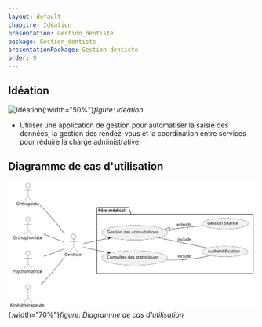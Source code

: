 ```yaml
---
layout: default
chapitre: Idéation
presentation: Gestion_dentiste
package: Gestion_dentiste
presentationPackage: Gestion_dentiste
order: 9
---
```


<!-- new slide -->

## Idéation


![Idéation](./images/ideation.avif){:width="50%"}*figure: Idéation*


<!-- note -->

- Utiliser une application de gestion pour automatiser la saisie des données, la gestion des rendez-vous et la coordination entre services pour réduire la charge administrative.

<!-- new slide -->

## Diagramme de cas d'utilisation 

![Diagramme de cas d'utilisation ](./images/cas-utilisation.svg){:width="70%"}*figure: Diagramme de cas d'utilisation*



